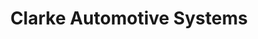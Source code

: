 ---
title: "Clarke Automotive Systems"
url: /brandon/clarke-automotive-systems/
shop: car repair
---